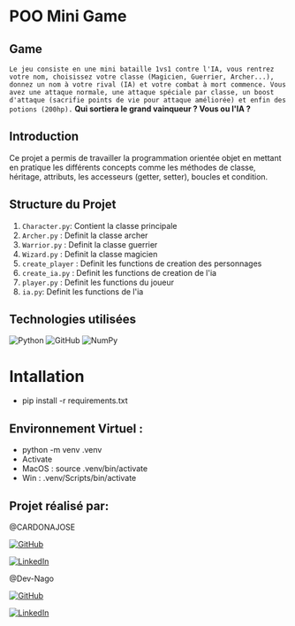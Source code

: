 # POO Mini Game

## Game
`Le jeu consiste en une mini bataille 1vs1 contre l'IA, vous rentrez votre nom, choisissez votre classe (Magicien, Guerrier, Archer...), donnez un nom à votre rival (IA) et votre combat à mort commence. Vous avez une attaque normale, une attaque spéciale par classe, un boost d'attaque (sacrifie points de vie pour attaque améliorée) et enfin des potions (200hp).`
**Qui sortiera le grand vainqueur ? Vous ou l'IA ?**

## Introduction

Ce projet a permis de travailler la programmation orientée objet en mettant en pratique les différents concepts comme les méthodes de classe, héritage, attributs, les accesseurs (getter, setter), boucles et condition.

## Structure du Projet

1.  `Character.py`: Contient la classe principale 
2.  `Archer.py` : Definit la classe archer
3.  `Warrior.py` : Definit la classe guerrier
4.  `Wizard.py` : Definit la classe magicien
5.  `create_player` : Definit les functions de creation des personnages
6.  `create_ia.py` : Definit les functions de creation de l'ia
7.  `player.py` : Definit les functions du joueur 
8.  `ia.py`: Definit les functions de l'ia


## Technologies utilisées 

![Python](https://img.shields.io/badge/python-3670A0?style=for-the-badge&logo=python&logoColor=ffdd54)
![GitHub](https://img.shields.io/badge/github-%23121011.svg?style=for-the-badge&logo=github&logoColor=white)
![NumPy](https://img.shields.io/badge/numpy-%23013243.svg?style=for-the-badge&logo=numpy&logoColor=white)

# Intallation 

* pip install -r requirements.txt
## Environnement Virtuel :
* python -m venv .venv
* Activate
* MacOS : source .venv/bin/activate
* Win : .venv/Scripts/bin/activate


## Projet réalisé par:

@CARDONAJOSE

[![GitHub](https://img.shields.io/badge/github-%23121011.svg?style=for-the-badge&logo=github&logoColor=white)](https://github.com/CARDONAJOSE)

[![LinkedIn](https://img.shields.io/badge/linkedin-%230077B5.svg?style=for-the-badge&logo=linkedin&logoColor=white)](https://www.linkedin.com/in/jose-fabian-cardona-hernandez/)

@Dev-Nago

[![GitHub](https://img.shields.io/badge/github-%23121011.svg?style=for-the-badge&logo=github&logoColor=white)](https://github.com/Dev-Nago)

[![LinkedIn](https://img.shields.io/badge/linkedin-%230077B5.svg?style=for-the-badge&logo=linkedin&logoColor=white)](https://www.linkedin.com/in/jean-claude-plaia-b2a454179/)
